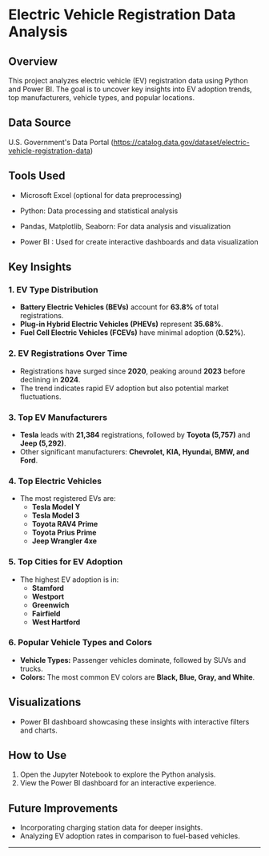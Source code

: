 # Electric Vehicle Registration Data Analysis

## Overview
This project analyzes electric vehicle (EV) registration data using Python and Power BI. The goal is to uncover key insights into EV adoption trends, top manufacturers, vehicle types, and popular locations.

## Data Source
U.S. Government's Data Portal (https://catalog.data.gov/dataset/electric-vehicle-registration-data)

## Tools Used

- Microsoft Excel (optional for data preprocessing)

- Python: Data processing and statistical analysis

- Pandas, Matplotlib, Seaborn: For data analysis and visualization

- Power BI : Used for create interactive dashboards and data visualization


## Key Insights
### 1. EV Type Distribution
- **Battery Electric Vehicles (BEVs)** account for **63.8%** of total registrations.
- **Plug-in Hybrid Electric Vehicles (PHEVs)** represent **35.68%**.
- **Fuel Cell Electric Vehicles (FCEVs)** have minimal adoption (**0.52%**).

### 2. EV Registrations Over Time
- Registrations have surged since **2020**, peaking around **2023** before declining in **2024**.
- The trend indicates rapid EV adoption but also potential market fluctuations.

### 3. Top EV Manufacturers
- **Tesla** leads with **21,384** registrations, followed by **Toyota (5,757)** and **Jeep (5,292)**.
- Other significant manufacturers: **Chevrolet, KIA, Hyundai, BMW, and Ford**.

### 4. Top Electric Vehicles
- The most registered EVs are:
  - **Tesla Model Y**
  - **Tesla Model 3**
  - **Toyota RAV4 Prime**
  - **Toyota Prius Prime**
  - **Jeep Wrangler 4xe**

### 5. Top Cities for EV Adoption
- The highest EV adoption is in:
  - **Stamford**
  - **Westport**
  - **Greenwich**
  - **Fairfield**
  - **West Hartford**

### 6. Popular Vehicle Types and Colors
- **Vehicle Types:** Passenger vehicles dominate, followed by SUVs and trucks.
- **Colors:** The most common EV colors are **Black, Blue, Gray, and White**.

## Visualizations
- Power BI dashboard showcasing these insights with interactive filters and charts.

## How to Use
1. Open the Jupyter Notebook to explore the Python analysis.
2. View the Power BI dashboard for an interactive experience.

## Future Improvements
- Incorporating charging station data for deeper insights.
- Analyzing EV adoption rates in comparison to fuel-based vehicles.

---


